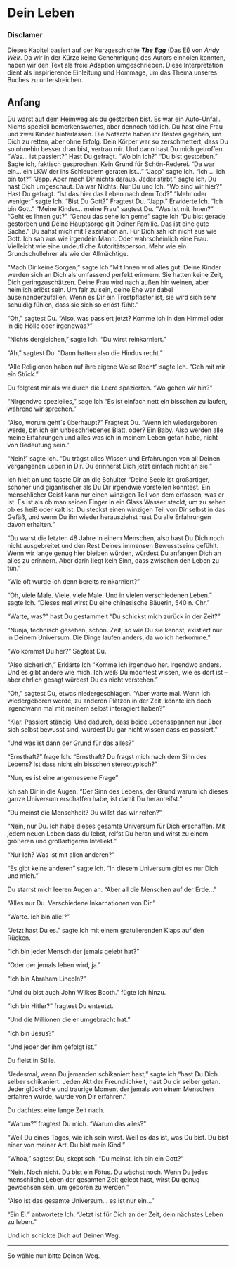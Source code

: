 # Dein Leben

### Disclamer
Dieses Kapitel basiert auf der Kurzgeschichte ***The Egg*** (Das Ei) von *Andy Weir*. 
Da wir in der Kürze keine Genehmigung des Autors einholen konnten, 
haben wir den Text als freie Adaption umgeschrieben. 
Diese Interpretation dient als inspirierende Einleitung und Hommage, 
um das Thema unseres Buches zu unterstreichen.


## Anfang
Du warst auf dem Heimweg als du gestorben bist.
Es war ein Auto-Unfall. Nichts speziell bemerkenswertes, aber dennoch tödlich.
Du hast eine Frau und zwei Kinder hinterlassen. Die Notärzte haben ihr Bestes gegeben, 
um Dich zu retten, aber ohne Erfolg.
Dein Körper war so zerschmettert, dass Du so ohnehin besser dran bist, vertrau mir.
Und dann hast Du mich getroffen.
“Was… ist passiert?” Hast Du gefragt. “Wo bin ich?”
“Du bist gestorben.” Sagte ich, faktisch gesprochen. Kein Grund für Schön-Rederei.
“Da war ein… ein LKW der ins Schleudern geraten ist…”
“Japp” sagte Ich.
“Ich … ich bin tot?”
“Japp. Aber mach Dir nichts daraus. Jeder stirbt.” sagte Ich.
Du hast Dich umgeschaut. Da war Nichts. Nur Du und Ich. “Wo sind wir hier?” 
Hast Du gefragt. “Ist das hier das Leben nach dem Tod?”
“Mehr oder weniger” sagte Ich.
“Bist Du Gott?” Fragtest Du.
“Japp.” Erwiderte Ich. “Ich bin Gott.”
“Meine Kinder… meine Frau” sagtest Du.
“Was ist mit Ihnen?”
“Geht es Ihnen gut?”
“Genau das sehe ich gerne” sagte Ich “Du bist gerade gestorben und Deine Hauptsorge gilt 
Deiner Familie. Das ist eine gute Sache.”
Du sahst mich mit Faszination an. Für Dich sah ich nicht aus wie Gott. 
Ich sah aus wie irgendein Mann. Oder wahrscheinlich eine Frau. 
Vielleicht wie eine undeutliche Autoritätsperson. 
Mehr wie ein Grundschullehrer als wie der Allmächtige.

“Mach Dir keine Sorgen,” sagte Ich “Mit Ihnen wird alles gut. 
Deine Kinder werden sich an Dich als umfassend perfekt erinnern. 
Sie hatten keine Zeit, Dich geringzuschätzen. Deine Frau wird nach außen hin weinen, 
aber heimlich erlöst sein. Um fair zu sein, deine Ehe war dabei auseinanderzufallen. 
Wenn es Dir ein Trostpflaster ist, sie wird sich sehr schuldig fühlen, 
dass sie sich so erlöst fühlt.”

“Oh,” sagtest Du. “Also, was passiert jetzt? Komme ich in den Himmel oder in die Hölle 
oder irgendwas?”

“Nichts dergleichen,” sagte Ich. “Du wirst reinkarniert.”

“Ah,” sagtest Du. “Dann hatten also die Hindus recht.”

“Alle Religionen haben auf ihre eigene Weise Recht” sagte Ich. “Geh mit mir ein Stück.”

Du folgtest mir als wir durch die Leere spazierten. “Wo gehen wir hin?”

“Nirgendwo spezielles,” sage Ich “Es ist einfach nett ein bisschen zu laufen, 
während wir sprechen.”

“Also, worum geht´s überhaupt?” Fragtest Du. “Wenn ich wiedergeboren werde, 
bin ich ein unbeschriebenes Blatt, oder? Ein Baby. Also werden alle meine Erfahrungen 
und alles was ich in meinem Leben getan habe, nicht von Bedeutung sein.”

“Nein!” sagte Ich. “Du trägst alles Wissen und Erfahrungen von all Deinen vergangenen 
Leben in Dir. Du erinnerst Dich jetzt einfach nicht an sie.”

Ich hielt an und fasste Dir an die Schulter “Deine Seele ist großartiger, 
schöner und gigantischer als Du Dir irgendwie vorstellen könntest. 
Ein menschlicher Geist kann nur einen winzigen Teil von dem erfassen, was er ist. 
Es ist als ob man seinen Finger in ein Glass Wasser steckt, um zu sehen ob es 
heiß oder kalt ist. Du steckst einen winzigen Teil von Dir selbst in das Gefäß, 
und wenn Du ihn wieder herausziehst hast Du alle Erfahrungen davon erhalten.”

“Du warst die letzten 48 Jahre in einem Menschen, also hast Du Dich noch nicht 
ausgebreitet und den Rest Deines immensen Bewusstseins gefühlt. 
Wenn wir lange genug hier bleiben würden, würdest Du anfangen Dich an alles zu erinnern. 
Aber darin liegt kein Sinn, dass zwischen den Leben zu tun.”

“Wie oft wurde ich denn bereits reinkarniert?”

“Oh, viele Male. Viele, viele Male. Und in vielen verschiedenen Leben.” sagte Ich. 
“Dieses mal wirst Du eine chinesische Bäuerin, 540 n. Chr.”

“Warte, was?” hast Du gestammelt “Du schickst mich zurück in der Zeit?”

“Nunja, technisch gesehen, schon. Zeit, so wie Du sie kennst, existiert nur in Deinem 
Universum. Die Dinge laufen anders, da wo ich herkomme.”

“Wo kommst Du her?” Sagtest Du.

“Also sicherlich,” Erklärte Ich “Komme ich irgendwo her. Irgendwo anders. 
Und es gibt andere wie mich. Ich weiß Du möchtest wissen, wie es dort ist – 
aber ehrlich gesagt würdest Du es nicht verstehen.”

“Oh,” sagtest Du, etwas niedergeschlagen. “Aber warte mal. 
Wenn ich wiedergeboren werde, zu anderen Plätzen in der Zeit, könnte ich doch 
irgendwann mal mit meinem selbst interagiert haben?”

“Klar. Passiert ständig. Und dadurch, dass beide Lebensspannen nur über sich selbst 
bewusst sind, würdest Du gar nicht wissen dass es passiert.”

“Und was ist dann der Grund für das alles?”

“Ernsthaft?” frage Ich. “Ernsthaft? Du fragst mich nach dem Sinn des Lebens? Ist dass 
nicht ein bisschen stereotypisch?”

“Nun, es ist eine angemessene Frage”

Ich sah Dir in die Augen. “Der Sinn des Lebens, der Grund warum ich dieses ganze 
Universum erschaffen habe, ist damit Du heranreifst.”

“Du meinst die Menschheit? Du willst das wir reifen?”

“Nein, nur Du. Ich habe dieses gesamte Universum für Dich erschaffen. Mit jedem neuen 
Leben dass du lebst, reifst Du heran und wirst zu einem größeren und großartigeren 
Intellekt.”

“Nur Ich? Was ist mit allen anderen?”

“Es gibt keine anderen” sagte Ich. “In diesem Universum gibt es nur Dich und mich.”

Du starrst mich leeren Augen an. “Aber all die Menschen auf der Erde…”

“Alles nur Du. Verschiedene Inkarnationen von Dir.”

“Warte. Ich bin alle!?”

“Jetzt hast Du es.” sagte Ich mit einem gratulierenden Klaps auf den Rücken.

“Ich bin jeder Mensch der jemals gelebt hat?”

“Oder der jemals leben wird, ja.”

“Ich bin Abraham Lincoln?”

“Und du bist auch John Wilkes Booth.” fügte ich hinzu.

“Ich bin Hitler?” fragtest Du entsetzt.

“Und die Millionen die er umgebracht hat.”

“Ich bin Jesus?”

“Und jeder der ihm gefolgt ist.”

Du fielst in Stille.

“Jedesmal, wenn Du jemanden schikaniert hast,” sagte ich “hast Du Dich selber schikaniert. 
Jeden Akt der Freundlichkeit, hast Du dir selber getan. Jeder glückliche und traurige 
Moment der jemals von einem Menschen erfahren wurde, wurde von Dir erfahren.”

Du dachtest eine lange Zeit nach.

“Warum?” fragtest Du mich. “Warum das alles?”

“Weil Du eines Tages, wie ich sein wirst. Weil es das ist, was Du bist. Du bist einer 
von meiner Art. Du bist mein Kind.”

“Whoa,” sagtest Du, skeptisch. “Du meinst, ich bin ein Gott?”

“Nein. Noch nicht. Du bist ein Fötus. Du wächst noch. Wenn Du jedes menschliche Leben 
der gesamten Zeit gelebt hast, wirst Du genug gewachsen sein, um geboren zu werden.”

“Also ist das gesamte Universum… es ist nur ein…”

“Ein Ei.” antwortete Ich. “Jetzt ist für Dich an der Zeit, dein nächstes Leben zu leben.”

Und ich schickte Dich auf Deinen Weg.

---

So wähle nun bitte Deinen Weg.